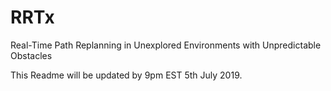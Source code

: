 # RRTx
Real-Time Path Replanning in Unexplored Environments with Unpredictable Obstacles

This Readme will be updated by 9pm EST 5th July 2019.
